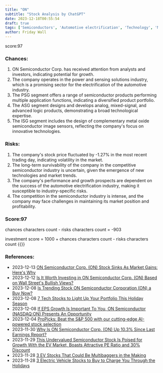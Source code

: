 ```yaml
---
title: "ON"
subtitle: "Stock Analysis by ChatGPT"
date: 2023-12-18T00:55:54
draft: true
tags: ['Semiconductors', 'Automotive electrification', 'Technology', 'Market competition', 'Innovation']
author: Friday Wall
---
```


score:97
### Chances:
1. ON Semiconductor Corp. has received attention from analysts and investors, indicating potential for growth.
2. The company operates in the power and sensing solutions industry, which is a promising sector for the electrification of the automotive industry.
3. The PSG segment offers a range of semiconductor products performing multiple application functions, indicating a diversified product portfolio.
4. The ASG segment designs and develops analog, mixed-signal, and advanced logic products, demonstrating a broad technological expertise.
5. The ISG segment includes the design of complementary metal oxide semiconductor image sensors, reflecting the company's focus on innovative technologies.
### Risks:
1. The company's stock price fluctuated by -1.27% in the most recent trading day, indicating volatility in the market.
2. The long-term survivability of the company in the competitive semiconductor industry is uncertain, given the emergence of new technologies and market trends.
3. The company's performance and growth prospects are dependent on the success of the automotive electrification industry, making it susceptible to industry-specific risks.
4. The competition in the semiconductor industry is intense, and the company may face challenges in maintaining its market position and profitability.
### Score:97
chances characters count - risks characters count = -903

investment score = 1000 + chances characters count - risks characters count
{{<tradingview symbol="Nasdaq:ON">}}
### References:
- 2023-12-13 [ON Semiconductor Corp. (ON) Stock Sinks As Market Gains: Here's Why](https://finance.yahoo.com/news/semiconductor-corp-stock-sinks-market-224520588.html)
- 2023-12-12 [Is It Worth Investing in ON Semiconductor Corp. (ON) Based on Wall Street's Bullish Views?](https://finance.yahoo.com/news/worth-investing-semiconductor-corp-based-143005322.html)
- 2023-12-08 [Is Trending Stock ON Semiconductor Corporation (ON) a Buy Now?](https://finance.yahoo.com/news/trending-stock-semiconductor-corporation-buy-140009365.html)
- 2023-12-08 [7 Tech Stocks to Light Up Your Portfolio This Holiday Season](https://finance.yahoo.com/news/7-tech-stocks-light-portfolio-123000763.html)
- 2023-12-08 [If EPS Growth Is Important To You, ON Semiconductor (NASDAQ:ON) Presents An Opportunity](https://finance.yahoo.com/news/eps-growth-important-semiconductor-nasdaq-170009659.html)
- 2023-12-04 [ProPicks: Beat the S&P 500 with our cutting-edge AI-powered stock selection](https://finance.yahoo.com/news/propicks-beat-p-500-cutting-020432691.html)
- 2023-11-30 [Why Is ON Semiconductor Corp. (ON) Up 10.3% Since Last Earnings Report?](https://finance.yahoo.com/news/why-semiconductor-corp-10-3-163025753.html)
- 2023-11-29 [This Undervalued Semiconductor Stock Is Poised for Growth With the EV Market, Boasts Attractive PE Ratio and 30% Discount](https://finance.yahoo.com/m/7fb4a4ad-753b-3445-abd4-c7576f6db50a/this-undervalued.html)
- 2023-11-28 [3 EV Stocks That Could Be Multibaggers in the Making](https://finance.yahoo.com/news/3-ev-stocks-could-multibaggers-102800064.html)
- 2023-11-28 [3 Electric Vehicle Stocks to Buy to Charge You Through the Holidays](https://finance.yahoo.com/news/3-electric-vehicle-stocks-buy-020346038.html)


                